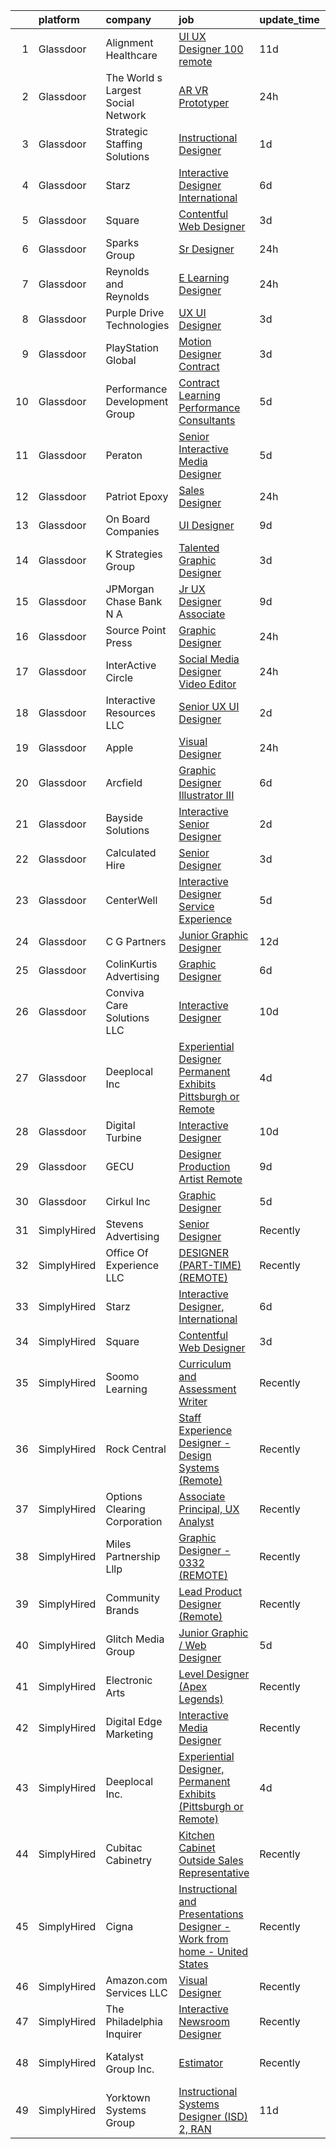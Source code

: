

|    | platform    | company                            | job                                                                                                                                                                                                                                                                                                                                                                                                                                                                                                                                                                                                                                                                                                                                                                                                                                                                                                                                                                                                                                                                                                                                                                                                                                                                                                                                                                    | update_time   | location              |
|---:|:------------|:-----------------------------------|:-----------------------------------------------------------------------------------------------------------------------------------------------------------------------------------------------------------------------------------------------------------------------------------------------------------------------------------------------------------------------------------------------------------------------------------------------------------------------------------------------------------------------------------------------------------------------------------------------------------------------------------------------------------------------------------------------------------------------------------------------------------------------------------------------------------------------------------------------------------------------------------------------------------------------------------------------------------------------------------------------------------------------------------------------------------------------------------------------------------------------------------------------------------------------------------------------------------------------------------------------------------------------------------------------------------------------------------------------------------------------|:--------------|:----------------------|
|  1 | Glassdoor   | Alignment Healthcare               | [UI UX Designer  100  remote ](https://www.glassdoor.com/partner/jobListing.htm?pos=128&ao=1136043&s=58&guid=00000182583715af9193d9dd06f87865&src=GD_JOB_AD&t=SR&vt=w&ea=1&cs=1_359f7f05&cb=1659337381689&jobListingId=1008017827934&jrtk=3-0-1g9c3e5ekjrp6801-1g9c3e5f5k61r800-6f75403b94236db2-)                                                                                                                                                                                                                                                                                                                                                                                                                                                                                                                                                                                                                                                                                                                                                                                                                                                                                                                                                                                                                                                                     | 11d           | Remote                |
|  2 | Glassdoor   | The World s Largest Social Network | [AR VR Prototyper](https://www.glassdoor.com/partner/jobListing.htm?pos=109&ao=1110586&s=58&guid=00000182583715af9193d9dd06f87865&src=GD_JOB_AD&t=SR&vt=w&ea=1&cs=1_3894de74&cb=1659337381681&jobListingId=1008042375689&cpc=C19BE7EA145E205E&jrtk=3-0-1g9c3e5ekjrp6801-1g9c3e5f5k61r800-7ecbc9eee5fbbb8f--6NYlbfkN0DSgjPPcnEdvoK3uuxfISLALE6pB1FR7YSHOr_tSg5_QGIhoz_2VqUepdcKLBLI_zRVnZbHpaOUUvVcLo5BHoUDVtRXVcl0xHysGjkO91oSZ63f_XD2eitOMVAMZ7GEFznH9t58clIrN1LqnmdFTMf-qVt8ArqhMINqDAwOaxTNZmSZXO2tH6-qDX7VybBaH8SRSOTRrfavU4DzbFvhOX4scpKq9fD_IiQBOx2-vI7Oqfw0KlYrn-eIkiVaURMmwiKee8gD2xR88IwDvWCUoB8nv76-St_6QWLcj083EyBTI4N1skJCNKnB4KvTuqUINIlPI8qjAKpdzwPzlBKda2BW7hdbEqCADJ5d6WGkqvGK1nNXFV_n47L6cIdIGhZGEa-A4Wxe_9hWAT-TahU3sEFd9pbq0LfUoEFFXsLRweuKnU1vtLR_v_yUZfjeuPn5jSclo-14XPMeP1WXqkGfP27ozKAVgnMiClDQ1eKQd7G2zKt5P4gPiuA2im6kDnGHohjv-w4f-aWQCyL4TpYiOVIsm5llisAxRlS_-rccnXNSLSCe39l0GfnYN5v2jEDPvITEjwlQgXerTq2W5bg2w5TD)                                                                                                                                                                                                                                                                                                                                                                                                                            | 24h           | Burlingame, CA        |
|  3 | Glassdoor   | Strategic Staffing Solutions       | [Instructional Designer](https://www.glassdoor.com/partner/jobListing.htm?pos=107&ao=1110586&s=58&guid=00000182583715af9193d9dd06f87865&src=GD_JOB_AD&t=SR&vt=w&ea=1&cs=1_b8f7bf2a&cb=1659337381681&jobListingId=1008039781903&cpc=75B6770C194DCF89&jrtk=3-0-1g9c3e5ekjrp6801-1g9c3e5f5k61r800-43a64aff3e29939d--6NYlbfkN0CB4h_TpqywgMPZecH4V9H9bCqyxawBCNsXMflKEtNjwLp8AkvKchs2ypPBUD_rH3dNF0fDk6hFqCwHfVd44slYpeU21GWFvtrIoqpNJ6wpAngt9_JlyXnRllKwMUirjphRT1hIuto2FUUYJvbXxzQWhUzOp2cDTUonM4PyrdO3cb7AXSvdG57s2sxoKIygiKCLAuk7tyoRDSVccZkZRRLLtf-XW2_geksANTtvBnpASypTkmfCtYgqtDfzig27pQ9H56kn9MKfT9ILEGea2vvD_gzzlxN_UShAYuBnHMc8t0QpTVEN8V3mHk--5CLHOlIR9MyIjLvrtZiB576_wckaBX0irRK9f-ohFGpXfxlS_fNMnAd6xDOJj7qnVpZnZRcMhCemOD-k0K5_XohRUtRJa7tFllu7D12CRK6k18YXTDJcRi3-qyaa337B6xswB_ReFWbA3B1Yw7Ufpdev-P-TkmrYl1IrdBdCOJz2yE9T3cDQnxM-3jVZ9Arh7DEckB4%3D)                                                                                                                                                                                                                                                                                                                                                                                                                                                                                                        | 1d            | Remote                |
|  4 | Glassdoor   | Starz                              | [Interactive Designer  International](https://www.glassdoor.com/partner/jobListing.htm?pos=117&ao=1136043&s=58&guid=00000182583715af9193d9dd06f87865&src=GD_JOB_AD&t=SR&vt=w&cs=1_4388b2fd&cb=1659337381682&jobListingId=1008029166488&jrtk=3-0-1g9c3e5ekjrp6801-1g9c3e5f5k61r800-d31624835f57bf98-)                                                                                                                                                                                                                                                                                                                                                                                                                                                                                                                                                                                                                                                                                                                                                                                                                                                                                                                                                                                                                                                                   | 6d            | Santa Monica, CA      |
|  5 | Glassdoor   | Square                             | [Contentful Web Designer](https://www.glassdoor.com/partner/jobListing.htm?pos=114&ao=1136043&s=58&guid=00000182583715af9193d9dd06f87865&src=GD_JOB_AD&t=SR&vt=w&ea=1&cs=1_ef052be4&cb=1659337381682&jobListingId=1008035926881&jrtk=3-0-1g9c3e5ekjrp6801-1g9c3e5f5k61r800-2b8a255ea42caee7-)                                                                                                                                                                                                                                                                                                                                                                                                                                                                                                                                                                                                                                                                                                                                                                                                                                                                                                                                                                                                                                                                          | 3d            | Remote                |
|  6 | Glassdoor   | Sparks Group                       | [Sr Designer](https://www.glassdoor.com/partner/jobListing.htm?pos=111&ao=1110586&s=58&guid=00000182583715af9193d9dd06f87865&src=GD_JOB_AD&t=SR&vt=w&cs=1_f9c18aa8&cb=1659337381681&jobListingId=1008042325579&cpc=9908D8D4413DBB8A&jrtk=3-0-1g9c3e5ekjrp6801-1g9c3e5f5k61r800-c6a20595e34773be--6NYlbfkN0CVbIAoVGlVV0muHIzlWY31dYj5hrVkKa7qBWZ-hZn3g-zWnitpxah_RyLopvrEJPKluBTJGMR0wwx6pStZYl9szXLUU7dD69Zumb0gdJfoKCUV1qwDL_Yzp6NwzLHc2EmAWkmK456OVmtVygbDWzjcC537mragdW2XOfbaf5T-2KqC6-voEUTxK-FOxO5mpyfA6C3E0XzDhOVqYVyY7E5W0jPStwzgMjZ2vQXeTHryPDxGRjcXta1viDdfRSDyIZINFc399G7wNOi4_7YoHD1fF_8o102947nTYFDDJ1s6GLDV6A9ijRKcU8synhJ01Kx496o1YQvVAcQaxQga58LYUm6loJHfHRvDdo9IEVcORoBTxqlBR8wNuWkEeHuTUIcPCLdtAA5onMNxA_cesSuzb1Au0x1GD3u6IDZG0dn-Ws5HZYv6D9UaXpnf1DGuuPZyZZGX405s4sGlopHtnmgrm06yOjk1HxQViJ1k_XTTEkk1nZYI69HV_I1FjkKwDPo%3D)                                                                                                                                                                                                                                                                                                                                                                                                                                                                                                                        | 24h           | Bethesda, MD          |
|  7 | Glassdoor   | Reynolds and Reynolds              | [E Learning Designer](https://www.glassdoor.com/partner/jobListing.htm?pos=116&ao=1136043&s=58&guid=00000182583715af9193d9dd06f87865&src=GD_JOB_AD&t=SR&vt=w&cs=1_10d8cdfe&cb=1659337381682&jobListingId=1008040184733&jrtk=3-0-1g9c3e5ekjrp6801-1g9c3e5f5k61r800-b406dbd4047ae60f-)                                                                                                                                                                                                                                                                                                                                                                                                                                                                                                                                                                                                                                                                                                                                                                                                                                                                                                                                                                                                                                                                                   | 24h           | Houston, TX           |
|  8 | Glassdoor   | Purple Drive Technologies          | [UX UI Designer](https://www.glassdoor.com/partner/jobListing.htm?pos=129&ao=1136043&s=58&guid=00000182583715af9193d9dd06f87865&src=GD_JOB_AD&t=SR&vt=w&ea=1&cs=1_4304d06e&cb=1659337381683&jobListingId=1008035630346&jrtk=3-0-1g9c3e5ekjrp6801-1g9c3e5f5k61r800-fb7694bc27daac12-)                                                                                                                                                                                                                                                                                                                                                                                                                                                                                                                                                                                                                                                                                                                                                                                                                                                                                                                                                                                                                                                                                   | 3d            | Remote                |
|  9 | Glassdoor   | PlayStation Global                 | [Motion Designer  Contract ](https://www.glassdoor.com/partner/jobListing.htm?pos=127&ao=1136043&s=58&guid=00000182583715af9193d9dd06f87865&src=GD_JOB_AD&t=SR&vt=w&ea=1&cs=1_10b2a793&cb=1659337381683&jobListingId=1008035708139&jrtk=3-0-1g9c3e5ekjrp6801-1g9c3e5f5k61r800-88627427d92c39a0-)                                                                                                                                                                                                                                                                                                                                                                                                                                                                                                                                                                                                                                                                                                                                                                                                                                                                                                                                                                                                                                                                       | 3d            | San Diego, CA         |
| 10 | Glassdoor   | Performance Development Group      | [Contract Learning Performance Consultants](https://www.glassdoor.com/partner/jobListing.htm?pos=120&ao=1136043&s=58&guid=00000182583715af9193d9dd06f87865&src=GD_JOB_AD&t=SR&vt=w&ea=1&cs=1_e8acdcad&cb=1659337381682&jobListingId=1008030750839&jrtk=3-0-1g9c3e5ekjrp6801-1g9c3e5f5k61r800-3ff5f14ec9235c90-)                                                                                                                                                                                                                                                                                                                                                                                                                                                                                                                                                                                                                                                                                                                                                                                                                                                                                                                                                                                                                                                        | 5d            | Remote                |
| 11 | Glassdoor   | Peraton                            | [Senior Interactive Media Designer](https://www.glassdoor.com/partner/jobListing.htm?pos=124&ao=1136043&s=58&guid=00000182583715af9193d9dd06f87865&src=GD_JOB_AD&t=SR&vt=w&cs=1_e01d49a5&cb=1659337381682&jobListingId=1008030258853&jrtk=3-0-1g9c3e5ekjrp6801-1g9c3e5f5k61r800-56c2c518e3d07f68-)                                                                                                                                                                                                                                                                                                                                                                                                                                                                                                                                                                                                                                                                                                                                                                                                                                                                                                                                                                                                                                                                     | 5d            | McLean, VA            |
| 12 | Glassdoor   | Patriot Epoxy                      | [Sales Designer](https://www.glassdoor.com/partner/jobListing.htm?pos=103&ao=1110586&s=58&guid=00000182583715af9193d9dd06f87865&src=GD_JOB_AD&t=SR&vt=w&ea=1&cs=1_89710172&cb=1659337381680&jobListingId=1008041036579&cpc=44CD5376B8534B8F&jrtk=3-0-1g9c3e5ekjrp6801-1g9c3e5f5k61r800-eb34093b21cd8eda--6NYlbfkN0DLxniXb9xd09bch3T7EymxCrgj1jiT2kSu__xrmi42oIDMRpp5TItbiQIVBqYlBO0eOPF3XpWooinR_bvEFE0hnMyGgoTQzYZ3F2nMrwq0KLfdsxpQrthmlTFqG6HvdisFHK6MM5YfKvA8dKJIc69duXc6zQF7_2eh2UhBPqyQBh8m63DnTv5BgJ4XJhzhjoH3F7opw5dPjRjJi4NJUtd6_TTuIZOUdg6UeCVjKDjQ17teIRDK44IR8Rwba9ZCvEk7nnyX11Xoi-4E47cyFHVLJyPkX7_mkxHD_1Kyr0L8EShRVzP2oOpG8AsqhZvPGF64guaGfH2sUkvpaS36KwOMz0ur9ccNSj1ksqLJcPsIF7YeDHzLTjRhDR8HK7kzYGewafEV03-6TzUOjAQ8ULlOKrMSprlLR0euaez2rNZ8NgLUA6n-2u6GOj1rUaEyFfumYeuVeYU2j8hM4RN6ZOulmOiBksf5rt5VF-Ixxd0hA4MxwHVIAk6_eDlIHoR8zXg%3D)                                                                                                                                                                                                                                                                                                                                                                                                                                                                                                                | 24h           | Charleston, SC        |
| 13 | Glassdoor   | On Board Companies                 | [UI Designer](https://www.glassdoor.com/partner/jobListing.htm?pos=110&ao=1110586&s=58&guid=00000182583715af9193d9dd06f87865&src=GD_JOB_AD&t=SR&vt=w&ea=1&cs=1_2da6951b&cb=1659337381681&jobListingId=1008023615622&cpc=9C2286EA3771AAF6&jrtk=3-0-1g9c3e5ekjrp6801-1g9c3e5f5k61r800-d1dcd01694e7ece7--6NYlbfkN0BwmVxVIPFI6jVVTU-wKul8v4wplmAs_8WNhyHQXkJf7J0VZjFkcY1ok6dUW_G1Po_ZKb649Y8Sh55GqztxlkUEhAmxGoxlMD5Q3IZ-nyIWj21Dr30oqFOoCljau9HGFzDg4FAzckShMLHECwnjMmf1Lm5i2TSa-J0ddll2-v8wKBcW8OvMdqyVguAeeCES05pd152EMEfZWW4H9v29GKzTt4cUTlmjcI3Ym6a8jp0l5Q6sTDyKXvyaegmjp-_qFIISHsqLUHioNHfHGAt8Lv40XJkqOHnH7Me6rIEXTzuJ9O672s-SW0clWe1gKdeYcheqFrCwiTo4M5aI5Fl8taVfXVBo6FGmFczl2Jr3RTkEKtNo4qrnqKuRKaWGvFGXxWmYAJcud_Lh3kRzjy43twt8F2DMZAGYhLujYHm0xjKD1j4SUoJQc5ITm5rR5F2zr20fHncnZ_EYSel0E55ZkYg6T7PsolNh9fG2UnU30gYyrPkSrpfeS1cHBmxAOwpBBwAXvRFgJ-rXja1h7XU-t6cQj-PFhuNoaafugXhTAR9Re0mqG7EKvgZeNbnQJ5edcsmf6m3ai1Z1_3TP5JFkJH3CzgM-y2z-FMvMvb7yrbmN2XPE__DPELlEDVIL5Gu-YQGymZGd-3vKGiQyy-N2PhgCNm_lwEM2oUqKaqicbbi7YqYYaWuWDvKyLnyo3yThWpHK8rF7eh3eGbVU9pb_lDoQOZLLWeZ2pTdiRXwAUNMQ-XHAOhXUeZS4brwjyartsuOYqaTYovSZFBoQnIEuZZc1r5A9zCJC-3gRigir2SPJSItBjPtK2UqtfdTsryq7S4PCPXKo71YarAVQrlMzc3N2hmEOR8JYCT9dRYofwqiSm1g6F1qQh_x7H7LtRtTTknsVsrk8NlG17ALlSl85piuMLjpKJL-XhQ8EiKBUoQe15d9SZzpD2pFrmFaP7KkEfcKj4D1Om_GSsO3PsDnJUq8EecN24n7gQgfZUrvX7PH1IiXIApSN74fH) | 9d            | Anoka, MN             |
| 14 | Glassdoor   | K Strategies Group                 | [Talented Graphic Designer](https://www.glassdoor.com/partner/jobListing.htm?pos=130&ao=1136043&s=58&guid=00000182583715af9193d9dd06f87865&src=GD_JOB_AD&t=SR&vt=w&ea=1&cs=1_1d997454&cb=1659337381683&jobListingId=1008035928739&jrtk=3-0-1g9c3e5ekjrp6801-1g9c3e5f5k61r800-91ceee9f71b77abf-)                                                                                                                                                                                                                                                                                                                                                                                                                                                                                                                                                                                                                                                                                                                                                                                                                                                                                                                                                                                                                                                                        | 3d            | Dallas, TX            |
| 15 | Glassdoor   | JPMorgan Chase Bank  N A           | [Jr  UX Designer  Associate](https://www.glassdoor.com/partner/jobListing.htm?pos=126&ao=1136043&s=58&guid=00000182583715af9193d9dd06f87865&src=GD_JOB_AD&t=SR&vt=w&cs=1_ceda7fdd&cb=1659337381683&jobListingId=1008021906884&jrtk=3-0-1g9c3e5ekjrp6801-1g9c3e5f5k61r800-ed4f5f09279e8a55-)                                                                                                                                                                                                                                                                                                                                                                                                                                                                                                                                                                                                                                                                                                                                                                                                                                                                                                                                                                                                                                                                            | 9d            | Jersey City, NJ       |
| 16 | Glassdoor   | Source Point Press                 | [Graphic Designer](https://www.glassdoor.com/partner/jobListing.htm?pos=102&ao=1110586&s=58&guid=00000182583715af9193d9dd06f87865&src=GD_JOB_AD&t=SR&vt=w&ea=1&cs=1_e165fc72&cb=1659337381680&jobListingId=1008040802627&cpc=FD1C1DA32C38CFA7&jrtk=3-0-1g9c3e5ekjrp6801-1g9c3e5f5k61r800-d4a3cd1728bcd8e4--6NYlbfkN0Dw_UlJHyg5mpdHQkbcM38nEE4FssduGeii_yNQlsZ0bxXrCRQzuHO8ak2FQ602LRWkY1-urZly6n4CxIH5QkSkmJqHyAUgtv5C1v6JeqC4kRSHpnddnGhxiWZl_FZuXeYSLp4kB8xK6IQq5aUfx_wVSA4nRlYJIgUackoGUFcIy6IcMGKWIGhBNiDQq-Nts5yc9wIZ2IjmjLxy2U6slcNH5yIfSonbKrRRiXt2acnr20fdTwx40K37jiO1IWIcW0uq-QHtR8CsBAQYazNK92i_YWpuhgsp5KtTUz_KgddysLFE801XIK0nku1cS0ieFVXOROUrvVS_VWQ-3ygGxcKrU4Q0pf080_GuBEnUCOczdrx-9un4kyAuHbMd1ZfjuX7nnSCb2yBRt1S48e_fgcDEqPj9ZlFErvZM8xe_ceYZRNIt5MrLtqeQqArf5BqEDnsHPKKHk_6mRFGg-fm20p0cpUY9hvTnnE6rpOmlZQzJmkzrDfQJrvlP63ofYqrtrX0%3D)                                                                                                                                                                                                                                                                                                                                                                                                                                                                                                              | 24h           | Michigan              |
| 17 | Glassdoor   | InterActive Circle                 | [Social Media Designer Video Editor](https://www.glassdoor.com/partner/jobListing.htm?pos=123&ao=1136043&s=58&guid=00000182583715af9193d9dd06f87865&src=GD_JOB_AD&t=SR&vt=w&cs=1_5b9395bc&cb=1659337381682&jobListingId=1008042383059&jrtk=3-0-1g9c3e5ekjrp6801-1g9c3e5f5k61r800-c2f55869bf79a5cb-)                                                                                                                                                                                                                                                                                                                                                                                                                                                                                                                                                                                                                                                                                                                                                                                                                                                                                                                                                                                                                                                                    | 24h           | Minneapolis, MN       |
| 18 | Glassdoor   | Interactive Resources LLC          | [Senior UX UI Designer](https://www.glassdoor.com/partner/jobListing.htm?pos=112&ao=1110586&s=58&guid=00000182583715af9193d9dd06f87865&src=GD_JOB_AD&t=SR&vt=w&ea=1&cs=1_297e7f3e&cb=1659337381682&jobListingId=1008038301602&cpc=2CAED5C921A5F994&jrtk=3-0-1g9c3e5ekjrp6801-1g9c3e5f5k61r800-48920134c18589b6--6NYlbfkN0AxOKY7BEoLyyWUd7gcZ_y97qaD7nt40b4JHkHkXEVLH_lg0-LvjtmOnEWKl8KN-nqWydv8Xx-eqhZAmAipThqUd58Ti7E9biCNMaufOm_PyOEBED5CPkyO9rTbA9YH6Qoh-Ig6_NsFD2sB4gGWbVyrkLUANo9k-CIhXU3kUJkA6MkudCG4nFIbBvpziDLZCA6YyWQYwtdH1JqJvZqZHrU_B62jbJvWoZQaj8UKGrVTqAYjipY6gmIXVzAlQ8ULs9qnhLf2A825GvyKpEhmGiR12aSb9Smb_ujyFP2Jz3vFfJjNjSaMSwOyzhntDrQI5DefHxXy3BmCrrsjTUuDKXoHBF1MLkBzXqKUJuXkxVBlZ41MCiSL_z5RO-IfJJdr-qzFWreGRh2W-tAutENomoQ3xUZnwxq33cgCJsXX6uXCKe0K1mFTXjSNEYy-9lNSHcepe_-6xLNaQPBzIp9mLfBmqJazshVxsvM04bmxnYBI9J7AKU-s9TVVUsVd5i2PXrY%3D)                                                                                                                                                                                                                                                                                                                                                                                                                                                                                                         | 2d            | Jacksonville, FL      |
| 19 | Glassdoor   | Apple                              | [Visual Designer](https://www.glassdoor.com/partner/jobListing.htm?pos=106&ao=1110586&s=58&guid=00000182583715af9193d9dd06f87865&src=GD_JOB_AD&t=SR&vt=w&cs=1_9304a2c0&cb=1659337381680&jobListingId=1008040016804&cpc=8795CF9063CD573D&jrtk=3-0-1g9c3e5ekjrp6801-1g9c3e5f5k61r800-bb532ea873042e45--6NYlbfkN0BvKrLyj5gPmtZO9T8euul8TCxuuKNOtzRJOomxnwSEodTz2Bc-sPZlt2Zgji_QUXGPHfZ3D9-fZ1OKuJNaPs_uQ5w_KzDforvZV3gkKp6iioQbQY3K4gzEU7wZo-48-p8ViP2Rx7a6R4FlSaYs04xMiGz3yoEqYKFTZhAQFWyhUVhHAleR3SgTcovebK1PVPHUbhMLJYPvGiNeH6iElCBogL6I1WJkObPCzy4rdaYAvZFASn-T6Ot7UYanCxEN83f95lJCmmkLqfYNGNEFg2mMokVUnZEmXdukuXPKujlZj4_ggF039pw9YIhHw9CDExBt7gbpdagr5wmDwypAW6VGtsIeySeB9d_a1fL0DzgzaKVbgdyi9dTR3wA9hlkFLFk4a5GJk7YGB56k5fgJyMdmCXAloOZWDWKvjAGeZn1cZo81_UxqMLktC0NSSqZk7nOb0DQ3y6NH45LWv1t1jz0lNeFQk-Z-23rjUqTE41nLZBwU27BO8FYopkLRTsiACM0tkWQwBco7Taer19FBpmXZY2vrL-z5NJP80eHunXhMzZxjDn4VhyIFYpMF0KhWu7ZcxkOOoS5He2CwdonnNfyj-auWy2JSF57PCpSjyQaTnaPqNX71l2plQlQwDSKoEDfm3580XTqGWamMC-VD9yrmyzSN6XVvuShaXv47kSJWQ7lU_Wz6v0ZwPUf9dTruLIB3Cv0YTPkN1CKwyO50qrXU1wNW-ln1STcVj0usaSyUHkx4d47r-iry27lY3SnA5DF6Fw08SzSvzD2QdaCZko0Sjz379y_BJJhNzp_AUAXM0f8DdA4L8LGWBYR97vMREx52nFvfsfTKkfosuGRcR1QEW03qrk2jc0GK5lVTT59SCZtKNikD_vfX1ZeFmNGE-1BJhg-A7zBfF6XrieMBBAP7ePogEYjOqqmxaiX49MZglYNA6AHqpWyx)                                                                  | 24h           | Cupertino, CA         |
| 20 | Glassdoor   | Arcfield                           | [Graphic Designer Illustrator III](https://www.glassdoor.com/partner/jobListing.htm?pos=118&ao=1136043&s=58&guid=00000182583715af9193d9dd06f87865&src=GD_JOB_AD&t=SR&vt=w&cs=1_3977e1ae&cb=1659337381682&jobListingId=1008028908159&jrtk=3-0-1g9c3e5ekjrp6801-1g9c3e5f5k61r800-e6f156083d54c798-)                                                                                                                                                                                                                                                                                                                                                                                                                                                                                                                                                                                                                                                                                                                                                                                                                                                                                                                                                                                                                                                                      | 6d            | Chantilly, VA         |
| 21 | Glassdoor   | Bayside Solutions                  | [Interactive Senior Designer](https://www.glassdoor.com/partner/jobListing.htm?pos=104&ao=1110586&s=58&guid=00000182583715af9193d9dd06f87865&src=GD_JOB_AD&t=SR&vt=w&ea=1&cs=1_bbf41bea&cb=1659337381681&jobListingId=1008037937553&cpc=59DF70BB7E75A6DF&jrtk=3-0-1g9c3e5ekjrp6801-1g9c3e5f5k61r800-452b80cd6a0220b4--6NYlbfkN0C5JMSI6zlwNY2-vRpRbkj7CseTVoKORFXB7MxSKP1rcHToVEqHg7R_I_haNS06GVzAS5tVj-RncpqjsmPd_CKosVjBYByIU4EL2r5ioPK8njQQv9gGVu_9YhiYMRlnUiAs41VLO83woSRu6n5pvQbJgFo0eOzGoESo1cN3DNNo6IDnpwOHwpToVDb3NFX9qIcAonGv6L8T9hsj4wgOB8pY0mDOJqWHrKoXrbh0XMxnW4DhGC69SJDllp2KlQWIP_JjVqK34H45GTP1CFqvo8jO7782mmGppdotvuCmyIzXCD6eUGEt-rnkv_5ablBhXufAt6DikI6pU4mZyYz81b6WjyYza2TT_aHt2DDMOf5KtG2rk1hwdGO8v4Sytf7oh_3hR_yUqWxYESQwYq5QQq4VxEtC3X4glscW_sq4C-nc3z1cmAMBacTHUq2LaDRUUVObrsdty7BF8NUM1iSBLTceqYJcsoCyIWmtp1n7CaRFT5mZVYTzqVcF)                                                                                                                                                                                                                                                                                                                                                                                                                                                                                                                 | 2d            | Sunnyvale, CA         |
| 22 | Glassdoor   | Calculated Hire                    | [Senior Designer](https://www.glassdoor.com/partner/jobListing.htm?pos=108&ao=1110586&s=58&guid=00000182583715af9193d9dd06f87865&src=GD_JOB_AD&t=SR&vt=w&ea=1&cs=1_842d6273&cb=1659337381681&jobListingId=1008036046066&cpc=AC285F3A3ECA6BB0&jrtk=3-0-1g9c3e5ekjrp6801-1g9c3e5f5k61r800-fafffdbc502f2fa9--6NYlbfkN0DZ6O0M0B_3F8oQb4YMAqApYAvZvEqwNptz_xqlbiY_WT-1o3yhNjEM8KaYIKBiJLJj2HyZUzB1LJpehXfrPQ44RlbnGMCI18FJx7eHAFIu2qqj9mP6-On_yTukJFlTMDFmU2M9g59lJWiJMiL3vR7AnxqwfrtBt-w0A8HB7Dsuvye-AvqAzxosHQxaJg8OK_V2vCDi02Iy7LkeyqsQo0UMWazLsGzKzEi2JcAHy6oxV2iSd_Boy26YuHk0Ud0H305YQoJkwcPRIa007LSfxIGwhiiTHPih7tum2_0gpMd3CEzvmetK-7EGcLxdMm_Ikt6EkxLZ8xg1fxjU8iCwP_XfmcT5y9LnnncYnbYs4DF6Yx-RuUory5I_7Hl1CejGIixz3FXS7dJW8UWX23I-NGxuX1z2CuyvUgM6yK1-MZ98NuxkRJ78SXfutEsWqhINs4APBUAX50Nvv3YyfWy9H9XrezXVLBTJI4jGZKrtHBYxs6Jcbe5SaPrf)                                                                                                                                                                                                                                                                                                                                                                                                                                                                                                                             | 3d            | Remote                |
| 23 | Glassdoor   | CenterWell                         | [Interactive Designer   Service Experience](https://www.glassdoor.com/partner/jobListing.htm?pos=119&ao=1136043&s=58&guid=00000182583715af9193d9dd06f87865&src=GD_JOB_AD&t=SR&vt=w&cs=1_97e801af&cb=1659337381682&jobListingId=1008031534887&jrtk=3-0-1g9c3e5ekjrp6801-1g9c3e5f5k61r800-d1df0130a5e44d5a-)                                                                                                                                                                                                                                                                                                                                                                                                                                                                                                                                                                                                                                                                                                                                                                                                                                                                                                                                                                                                                                                             | 5d            | Louisville, KY        |
| 24 | Glassdoor   | C G Partners                       | [Junior Graphic Designer](https://www.glassdoor.com/partner/jobListing.htm?pos=125&ao=1136043&s=58&guid=00000182583715af9193d9dd06f87865&src=GD_JOB_AD&t=SR&vt=w&cs=1_7d9b07ca&cb=1659337381683&jobListingId=1008014894256&jrtk=3-0-1g9c3e5ekjrp6801-1g9c3e5f5k61r800-5e5c369827730981-)                                                                                                                                                                                                                                                                                                                                                                                                                                                                                                                                                                                                                                                                                                                                                                                                                                                                                                                                                                                                                                                                               | 12d           | New York, NY          |
| 25 | Glassdoor   | ColinKurtis Advertising            | [Graphic Designer](https://www.glassdoor.com/partner/jobListing.htm?pos=122&ao=1136043&s=58&guid=00000182583715af9193d9dd06f87865&src=GD_JOB_AD&t=SR&vt=w&ea=1&cs=1_3110f1eb&cb=1659337381682&jobListingId=1008028372812&jrtk=3-0-1g9c3e5ekjrp6801-1g9c3e5f5k61r800-8daba68fcf27eec4-)                                                                                                                                                                                                                                                                                                                                                                                                                                                                                                                                                                                                                                                                                                                                                                                                                                                                                                                                                                                                                                                                                 | 6d            | Remote                |
| 26 | Glassdoor   | Conviva Care Solutions  LLC        | [Interactive Designer](https://www.glassdoor.com/partner/jobListing.htm?pos=101&ao=1110586&s=58&guid=00000182583715af9193d9dd06f87865&src=GD_JOB_AD&t=SR&vt=w&ea=1&cs=1_1160619d&cb=1659337381680&jobListingId=1008020446183&cpc=8AC01DCC8FF2DC38&jrtk=3-0-1g9c3e5ekjrp6801-1g9c3e5f5k61r800-34ff42a6cf93e7af--6NYlbfkN0DTpne61UmFZM4rphN6Z_dPa1xbTMy_srCLEByaiB2DVbhP1pG3_chzlRlHh6a83L5tLEb5xpDPwcqT1RfxfE0VKdLke_IMRSCx-aPK656X1wObMu-TGQL1i37-VQnQyGvQuZ_065ec8Bz1HDpDmf5ecKYdK_TpvkI31fyz4ST_gXmFs5qfnfkwN3YDRD84Gv8VexAbp9XeskbCtV0fIgl0EaJd6diAGGloj0Ob9IwaWvcrlci77cF6UaPtm6W2nGzJe-kjgLYOQHMpUMrmLW4E9Xv62D_MQJVg2zBO9yS35nKo45abV67tRfeW5l-qtQGMISpndr5_tB3VQsb-R1bahVNJbbFpf2IyuCvR1pVPsakFJk4lHoiYcb79rtV8PjTAzh35WGXH1jgcixBgkxVDtLBTMSXSMP03BV30kfVUB854O6q3GVr88V19IE6AwVol3YHMGx-2zyRuTjUSZsTPI_4DfVtaBg3dXgvCMZuqowPqLIa2ZS6pML5un3h6HRiCtJEEwWs4peD74oigYE3F)                                                                                                                                                                                                                                                                                                                                                                                                                                                                                        | 10d           | Remote                |
| 27 | Glassdoor   | Deeplocal Inc                      | [Experiential Designer  Permanent Exhibits  Pittsburgh or Remote ](https://www.glassdoor.com/partner/jobListing.htm?pos=121&ao=1136043&s=58&guid=00000182583715af9193d9dd06f87865&src=GD_JOB_AD&t=SR&vt=w&ea=1&cs=1_f4eeae1e&cb=1659337381682&jobListingId=1008033823482&jrtk=3-0-1g9c3e5ekjrp6801-1g9c3e5f5k61r800-8cde065a57679210-)                                                                                                                                                                                                                                                                                                                                                                                                                                                                                                                                                                                                                                                                                                                                                                                                                                                                                                                                                                                                                                 | 4d            | Remote                |
| 28 | Glassdoor   | Digital Turbine                    | [Interactive Designer](https://www.glassdoor.com/partner/jobListing.htm?pos=115&ao=1136043&s=58&guid=00000182583715af9193d9dd06f87865&src=GD_JOB_AD&t=SR&vt=w&ea=1&cs=1_66909b93&cb=1659337381682&jobListingId=1008020236223&jrtk=3-0-1g9c3e5ekjrp6801-1g9c3e5f5k61r800-2f0fe84eb7f47d1f-)                                                                                                                                                                                                                                                                                                                                                                                                                                                                                                                                                                                                                                                                                                                                                                                                                                                                                                                                                                                                                                                                             | 10d           | Austin, TX            |
| 29 | Glassdoor   | GECU                               | [Designer Production Artist  Remote ](https://www.glassdoor.com/partner/jobListing.htm?pos=113&ao=1136043&s=58&guid=00000182583715af9193d9dd06f87865&src=GD_JOB_AD&t=SR&vt=w&cs=1_06514408&cb=1659337381682&jobListingId=1008024070976&jrtk=3-0-1g9c3e5ekjrp6801-1g9c3e5f5k61r800-eba3e9fba45cad5b-)                                                                                                                                                                                                                                                                                                                                                                                                                                                                                                                                                                                                                                                                                                                                                                                                                                                                                                                                                                                                                                                                   | 9d            | Remote                |
| 30 | Glassdoor   | Cirkul  Inc                        | [Graphic Designer](https://www.glassdoor.com/partner/jobListing.htm?pos=105&ao=1110586&s=58&guid=00000182583715af9193d9dd06f87865&src=GD_JOB_AD&t=SR&vt=w&ea=1&cs=1_65f48170&cb=1659337381681&jobListingId=1008030706022&cpc=217C45A42544DB93&jrtk=3-0-1g9c3e5ekjrp6801-1g9c3e5f5k61r800-88b59fb4c980358d--6NYlbfkN0DMiFM2DFaCxWVgUXAQeV1PT-6RmaTIEUC9UBgdAka0fVNoudSQ7Q9QjY90NfnI-og8anr1gKQ0_IzzaRVpQTqJfO0CkkVwP9LPGF-Fyach_elNXZnGYFd-5a9h5alEnRE8jQ_6wmkZD1buMX2mnVZSsosEB-LDAF1-02RTC3IHJrNm-q2hLDY2-Ve-RlGnh1Giie23IQbjQSGfXd-1OoM5CqXLXe6Wv9_t8mhriiFHfqX4wOCu0UlIOKoirb9IdisB7-8PUGr46gExfv5MvIPg_vUYxFuAhlzusWmS345cAyQkvnVysISYLzdkk2_0yfx8sEcZ2gvkW7UDUZU-BRJNay1F7u7Nrl-Qm0pkXKk3_H3ip5qpll2WlV6MRbSD0TyYS942GOtgdks-J--QCbUkb6UQvG5qILRpSw_L_1sC6kmfUEFBRnRiiQ8VrOM5KoqzKSAeK7f4qr1NOkuuVV0QGWQwaNHK_qpzK5b7FVXGVbuY_cTdU0CBy8HAFLmGYJc%3D)                                                                                                                                                                                                                                                                                                                                                                                                                                                                                                              | 5d            | Tampa, FL             |
| 31 | SimplyHired | Stevens Advertising                | [Senior Designer](https://www.simplyhired.com/job/8E7dr8B5YlLTTzDRASDG4i0aZurX22k7mrBhwnHwQK-Niyasb-w2EA?q=interactive+designer)                                                                                                                                                                                                                                                                                                                                                                                                                                                                                                                                                                                                                                                                                                                                                                                                                                                                                                                                                                                                                                                                                                                                                                                                                                       | Recently      | Grand Rapids, MI      |
| 32 | SimplyHired | Office Of Experience LLC           | [DESIGNER (PART-TIME) (REMOTE)](https://www.simplyhired.com/job/yUtNm7aP5k7lf3a27Q4KIbyvuM9A7WQE2tgKPjPrP4xRwKfFS33ECw?q=interactive+designer)                                                                                                                                                                                                                                                                                                                                                                                                                                                                                                                                                                                                                                                                                                                                                                                                                                                                                                                                                                                                                                                                                                                                                                                                                         | Recently      | Chicago, IL           |
| 33 | SimplyHired | Starz                              | [Interactive Designer, International](https://www.simplyhired.com/job/8WyBR2by9jpboE7-igwfRCbe_wOpdGpQ_zsffsjfjYj6KgvFD_GRFQ?q=interactive+designer)                                                                                                                                                                                                                                                                                                                                                                                                                                                                                                                                                                                                                                                                                                                                                                                                                                                                                                                                                                                                                                                                                                                                                                                                                   | 6d            | Santa Monica, CA      |
| 34 | SimplyHired | Square                             | [Contentful Web Designer](https://www.simplyhired.com/job/TMduDZwwJYeoG19l65lZZEP78rQjGreDFGyx-T5285bO2RD05m5Q3A?q=interactive+designer)                                                                                                                                                                                                                                                                                                                                                                                                                                                                                                                                                                                                                                                                                                                                                                                                                                                                                                                                                                                                                                                                                                                                                                                                                               | 3d            | Remote                |
| 35 | SimplyHired | Soomo Learning                     | [Curriculum and Assessment Writer](https://www.simplyhired.com/job/DQpP0x-LQktauFNb-cE3DHmQV0pkSj6iBZUdHX4xvhFc-YD7o7_XHQ?q=interactive+designer)                                                                                                                                                                                                                                                                                                                                                                                                                                                                                                                                                                                                                                                                                                                                                                                                                                                                                                                                                                                                                                                                                                                                                                                                                      | Recently      | Remote                |
| 36 | SimplyHired | Rock Central                       | [Staff Experience Designer - Design Systems (Remote)](https://www.simplyhired.com/job/wGe6C28J11MkzfioyR_m9oiPg-qKrUibYOhMeZWgwGUY78Qox31bDA?q=interactive+designer)                                                                                                                                                                                                                                                                                                                                                                                                                                                                                                                                                                                                                                                                                                                                                                                                                                                                                                                                                                                                                                                                                                                                                                                                   | Recently      | New York, NY          |
| 37 | SimplyHired | Options Clearing Corporation       | [Associate Principal, UX Analyst](https://www.simplyhired.com/job/NJXAUfSOqzVhwx_M0iXaDIbYwM8ExZPwjgA8IYKXBrDi_WqxwVqsDw?q=interactive+designer)                                                                                                                                                                                                                                                                                                                                                                                                                                                                                                                                                                                                                                                                                                                                                                                                                                                                                                                                                                                                                                                                                                                                                                                                                       | Recently      | Chicago, IL           |
| 38 | SimplyHired | Miles Partnership Lllp             | [Graphic Designer - 0332 (REMOTE)](https://www.simplyhired.com/job/YXE_0mzMG0v7ETaMWiLAdhHiduYeFjrl7IO7HBLL0pxvHsKnFen6FQ?q=interactive+designer)                                                                                                                                                                                                                                                                                                                                                                                                                                                                                                                                                                                                                                                                                                                                                                                                                                                                                                                                                                                                                                                                                                                                                                                                                      | Recently      | Florida               |
| 39 | SimplyHired | Community Brands                   | [Lead Product Designer (Remote)](https://www.simplyhired.com/job/9eiAZn3dEWJfk-tGmz8jN8A9zgsEC5L7lC4octilkWwbfYEELHQLSQ?q=interactive+designer)                                                                                                                                                                                                                                                                                                                                                                                                                                                                                                                                                                                                                                                                                                                                                                                                                                                                                                                                                                                                                                                                                                                                                                                                                        | Recently      | Remote                |
| 40 | SimplyHired | Glitch Media Group                 | [Junior Graphic / Web Designer](https://www.simplyhired.com/job/mMWRW06-fUf-4LdTAD6_uWIHxPbV7UPWvEVeWBzC221fpzCkLWX_eA?q=interactive+designer)                                                                                                                                                                                                                                                                                                                                                                                                                                                                                                                                                                                                                                                                                                                                                                                                                                                                                                                                                                                                                                                                                                                                                                                                                         | 5d            | Remote                |
| 41 | SimplyHired | Electronic Arts                    | [Level Designer (Apex Legends)](https://www.simplyhired.com/job/SqCA79lZN5HtRaC3tE-JHJhz8FdzjZRVJ96G6YKeoD0j3__-hobaFw?q=interactive+designer)                                                                                                                                                                                                                                                                                                                                                                                                                                                                                                                                                                                                                                                                                                                                                                                                                                                                                                                                                                                                                                                                                                                                                                                                                         | Recently      | Los Angeles, CA       |
| 42 | SimplyHired | Digital Edge Marketing             | [Interactive Media Designer](https://www.simplyhired.com/job/sCmKeTuFErEqP9_q7rve_adhddwWdGN0pk7Lj5AINXIVrucm9ryMnQ?q=interactive+designer)                                                                                                                                                                                                                                                                                                                                                                                                                                                                                                                                                                                                                                                                                                                                                                                                                                                                                                                                                                                                                                                                                                                                                                                                                            | Recently      | Jacksonville, FL      |
| 43 | SimplyHired | Deeplocal Inc.                     | [Experiential Designer, Permanent Exhibits (Pittsburgh or Remote)](https://www.simplyhired.com/job/A1JCgKCfiswE8BwGf-sdK54q-tLZSSnW-nJCA-8I7mAhdY3mnqZkow?q=interactive+designer)                                                                                                                                                                                                                                                                                                                                                                                                                                                                                                                                                                                                                                                                                                                                                                                                                                                                                                                                                                                                                                                                                                                                                                                      | 4d            | Remote                |
| 44 | SimplyHired | Cubitac Cabinetry                  | [Kitchen Cabinet Outside Sales Representative](https://www.simplyhired.com/job/xqqgk5zb9X-WVR0B54p3VQxjmeEDl1Kau4_WzQWtrs0P_68PjK2Jng?q=interactive+designer)                                                                                                                                                                                                                                                                                                                                                                                                                                                                                                                                                                                                                                                                                                                                                                                                                                                                                                                                                                                                                                                                                                                                                                                                          | Recently      | Connecticut           |
| 45 | SimplyHired | Cigna                              | [Instructional and Presentations Designer - Work from home - United States](https://www.simplyhired.com/job/OI7N_INnZpUEPpgIHMMb8et5tynTsrZEcd7Gd-_Yd6ngooMb5diZmw?q=interactive+designer)                                                                                                                                                                                                                                                                                                                                                                                                                                                                                                                                                                                                                                                                                                                                                                                                                                                                                                                                                                                                                                                                                                                                                                             | Recently      | Hartford, CT          |
| 46 | SimplyHired | Amazon.com Services LLC            | [Visual Designer](https://www.simplyhired.com/job/07csdT2C5wUC0BjRkvFLfN-A2TKuc9tkdRnFlCKVrN7nw2oJdE55kw?q=interactive+designer)                                                                                                                                                                                                                                                                                                                                                                                                                                                                                                                                                                                                                                                                                                                                                                                                                                                                                                                                                                                                                                                                                                                                                                                                                                       | Recently      | Remote                |
| 47 | SimplyHired | The Philadelphia Inquirer          | [Interactive Newsroom Designer](https://www.simplyhired.com/job/BQKBPjfntkx2Tp-mQK3UwXlEU_9YslkmKTcHtfTIUis2I2DzdAgGgg?q=interactive+designer)                                                                                                                                                                                                                                                                                                                                                                                                                                                                                                                                                                                                                                                                                                                                                                                                                                                                                                                                                                                                                                                                                                                                                                                                                         | Recently      | Remote +1 location    |
| 48 | SimplyHired | Katalyst Group Inc.                | [Estimator](https://www.simplyhired.com/job/0hC6u0rE7xhnv7CAmp5ox7_Hxl31Ole0f8rrJlBlMSRbPGu-kuXcdA?q=interactive+designer)                                                                                                                                                                                                                                                                                                                                                                                                                                                                                                                                                                                                                                                                                                                                                                                                                                                                                                                                                                                                                                                                                                                                                                                                                                             | Recently      | North Kansas City, MO |
| 49 | SimplyHired | Yorktown Systems Group             | [Instructional Systems Designer (ISD) 2, RAN](https://www.simplyhired.com/job/0dwSaFmK3iikCUzb7rD78M7wQU4erzOX2eyqosBMS7PYHwXJaNr3Ew?q=interactive+designer)                                                                                                                                                                                                                                                                                                                                                                                                                                                                                                                                                                                                                                                                                                                                                                                                                                                                                                                                                                                                                                                                                                                                                                                                           | 11d           | Jacksonville, FL      |